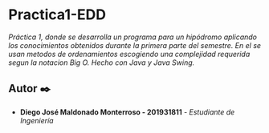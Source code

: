 # Practica1-EDD

_Práctica 1, donde se desarrolla un programa para un hipódromo aplicando los conocimientos obtenidos durante la primera parte del semestre._
_En el se usan metodos de ordenamientos escogiendo una complejidad requerida segun la notacion Big O._
_Hecho con Java y Java Swing._

## Autor ✒️

* **Diego José Maldonado Monterroso - 201931811** - *Estudiante de Ingeniería*
